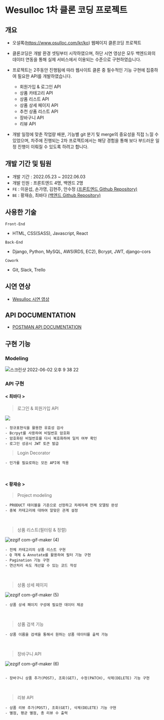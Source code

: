 # Wesulloc 1차 클론 코딩 프로젝트

## 개요
* 오설록(https://www.osulloc.com/kr/ko) 웹페이지 클론코딩 프로젝트
* 클론코딩은 개발 환경 셋팅부터 시작하였으며, 하단 시연 영상은 모두 백엔드와의 데이터 연동을 통해 실제 서비스에서 이용되는 수준으로 구현하였습니다.
* 프로젝트는 2주동안 진행됨에 따라 웹사이트 클론 중 필수적인 기능 구현에 집중하여 필요한 API를 개발하였습니다.
  * 회원가입 & 로그인 API
  * 상품 카테고리 API
  * 상품 리스트 API
  * 상품 상세 페이지 API 
  * 추천 상품 리스트 API
  * 장바구니 API
  * 리뷰 API

* 개발 일정에 맞춘 작업량 배분, 기능별 git 분기 및 merge의 중요성을 직접 느낄 수 있었으며, 차주에 진행되는 2차 프로젝트에서는 해당 경험을 통해 보다 부드러운 일정 진행이 이뤄질 수 있도록 하려고 합니다.


## 개발 기간 및 팀원
* 개발 기간 : 2022.05.23 ~ 2022.06.03
* 개발 인원 : 프론트엔드 4명, 백엔드 2명 
* `FE` : 이윤섭, 손가영, 김현주, 안수정 [(프론트엔드 Github Repository)](https://github.com/wecode-bootcamp-korea/33-1st-Wesulloc-frontend)
* `BE` : 황재승, 최바다 [(백엔드 Github Repository)](https://github.com/wecode-bootcamp-korea/33-1st-Wesulloc-backend)

## 사용한 기술

`Front-End` 
  * HTML, CSS(SASS), Javascript, React

`Back-End` 
  * Django, Python, MySQL, AWS(RDS, EC2), Bcrypt, JWT, django-cors

`Cowork` 
  * Git, Slack, Trello

## 시연 연상

- [Wesulloc 시연 영상](https://www.youtube.com/watch?v=hi08z17A2s0)

## API DOCUMENTATION
- [POSTMAN API DOCUMENTATION](https://documenter.getpostman.com/view/21014545/Uz5JFa5h)

## 구현 기능

### Modeling
![스크린샷 2022-06-02 오후 9 38 22](https://user-images.githubusercontent.com/75832544/172129280-bc5a0ba8-51ef-4d2e-bc4a-c9296a10a1f4.png)

### API 구현

#### < 최바다 >

> 로그인 & 회원가입 API

![](https://velog.velcdn.com/images/jhwang/post/becc6a2d-767c-46e6-bd3e-51b513e89913/image.gif)

```
- 정규표현식을 활용한 유효성 검사
- Bcrpyt를 사용하여 비밀번호 암호화
- 암호화된 비밀번호를 다시 복호화하여 일치 여부 확인
- 로그인 성공시 JWT 토큰 발급
```
> Login Decorator
```
- 인가를 필요로하는 모든 API에 적용
```

<br>

#### < 황재승 >
> Project modeling
```
- PRODUCT 테이블을 기준으로 선정하고 차례차례 전체 모델링 완성
- 중복 카테고리에 대하여 알맞은 관계 설정
```
<br>

> 상품 리스트(필터링 & 정렬)

![ezgif com-gif-maker (4)](https://user-images.githubusercontent.com/75832544/172133011-fa721d6e-c916-4427-8a15-f306d16f25fa.gif)

```
- 전체 카테고리의 상품 리스트 구현
- Q 객체 & Annotate를 활용하여 필터 기능 구현
- Pagination 기능 구현
- 연산처리 속도 개선할 수 있는 코드 작성
```
<br>

> 상품 상세 페이지

![ezgif com-gif-maker (5)](https://user-images.githubusercontent.com/75832544/172133781-c0591054-5600-4ad9-a223-831f39d4d313.gif)


```
- 상품 상세 페이지 구성에 필요한 데이터 제공
```
<br>

> 상품 검색 기능
```
- 상품 이름을 검색을 통해서 원하는 상품 데이터를 출력 가능
```
<br>

> 장바구니 API

![ezgif com-gif-maker (6)](https://user-images.githubusercontent.com/75832544/172134501-2bf1e768-bf93-437e-831b-b010d5877ad8.gif)


```

- 장바구니 상품 추가(POST), 조회(GET), 수정(PATCH), 삭제(DELETE) 기능 구현
```
<br>

> 리뷰 API
```
- 상품 리뷰 추가(POST), 조회(GET), 삭제(DELETE) 기능 구현
- 별점, 평균 별점, 총 리뷰 수 출력
```
<br>
